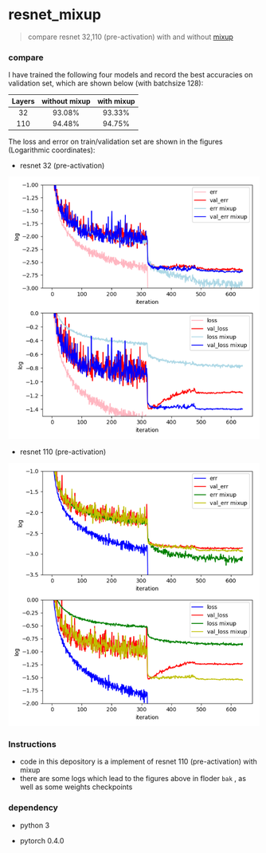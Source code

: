 # resnet_mixup

> compare resnet 32,110 (pre-activation) with and without [mixup](https://arxiv.org/pdf/1710.09412v2.pdf)

### compare

I have trained the following four models and record the best accuracies on validation set, which are shown below (with batchsize 128):

| Layers | without mixup | with mixup |
| :----: | :-----------: | :--------: |
|   32   |    93.08%     |   93.33%   |
|  110   |    94.48%     |   94.75%   |

The loss and error on train/validation set are shown in the figures (Logarithmic coordinates):

* resnet 32 (pre-activation)

![32](bak/32.png)

* resnet 110 (pre-activation)

![110](bak/110.png)

### Instructions

* code in this depository is a implement of resnet 110 (pre-activation) with mixup
* there are some logs which lead to the figures above in floder `bak` , as well as some weights checkpoints

### dependency

* python 3

* pytorch 0.4.0